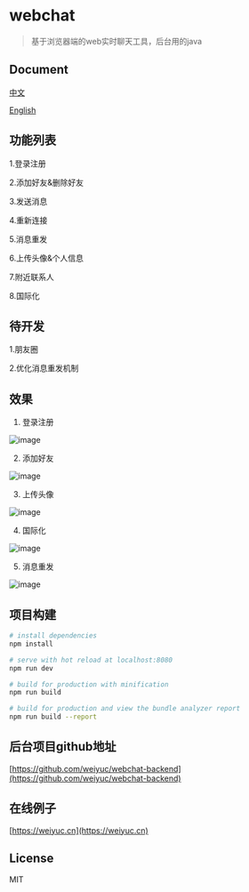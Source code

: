# webchat

> 基于浏览器端的web实时聊天工具，后台用的java
## Document
[中文](https://github.com/weiyuc/webchat/blob/master/README.md)

[English](https://github.com/weiyuc/webchat/blob/master/README_EN.md)

## 功能列表

1.登录注册

2.添加好友&删除好友

3.发送消息

4.重新连接

5.消息重发

6.上传头像&个人信息

7.附近联系人

8.国际化

## 待开发

1.朋友圈

2.优化消息重发机制

## 效果
1. 登录注册

![image](https://weiyuc.cn/gif/login.gif)

2. 添加好友

![image](https://weiyuc.cn/gif/addFriend.gif)

3. 上传头像

![image](https://weiyuc.cn/gif/upload.gif)

4. 国际化

![image](https://weiyuc.cn/gif/international.gif)

5. 消息重发

![image](https://weiyuc.cn/gif/resend.gif)

## 项目构建

``` bash
# install dependencies
npm install

# serve with hot reload at localhost:8080
npm run dev

# build for production with minification
npm run build

# build for production and view the bundle analyzer report
npm run build --report
```

## 后台项目github地址
[https://github.com/weiyuc/webchat-backend](https://github.com/weiyuc/webchat-backend)

## 在线例子
[https://weiyuc.cn](https://weiyuc.cn)

## License

MIT
